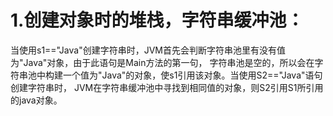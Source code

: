 # 1.创建对象时的堆栈，字符串缓冲池：
  当使用s1=="Java"创建字符串时，JVM首先会判断字符串池里有没有值为"Java"对象，由于此语句是Main方法的第一句，
  字符串池是空的，所以会在字符串池中构建一个值为"Java"的对象，使s1引用该对象。当使用S2=="Java"语句创建字符串时，
  JVM在字符串缓冲池中寻找到相同值的对象，则S2引用S1所引用的java对象。


